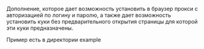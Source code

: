 Дополнение, которое дает возможность установить в браузер прокси с авторизацией по логину и паролю, а также дает возможность установить куки без предварительного открытия страницы для которой эти куки предназначены.

Пример есть в директории example

